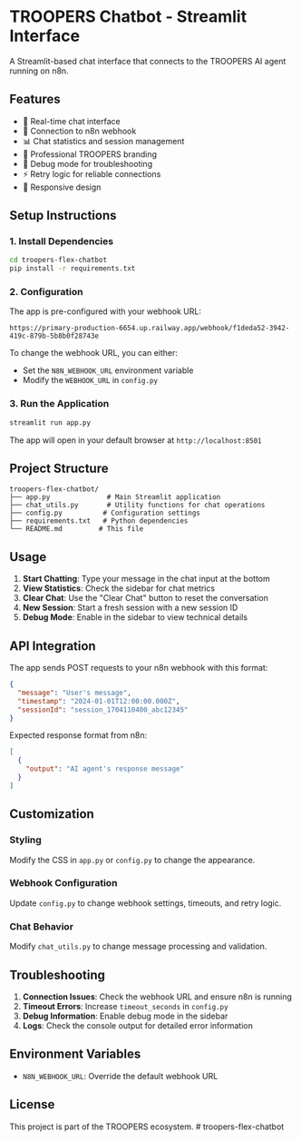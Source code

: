 # TROOPERS Chatbot - Streamlit Interface

A Streamlit-based chat interface that connects to the TROOPERS AI agent running on n8n.

## Features

- 💬 Real-time chat interface
- 🔄 Connection to n8n webhook
- 📊 Chat statistics and session management
- 🎨 Professional TROOPERS branding
- 🐛 Debug mode for troubleshooting
- ⚡ Retry logic for reliable connections
- 📱 Responsive design

## Setup Instructions

### 1. Install Dependencies

```bash
cd troopers-flex-chatbot
pip install -r requirements.txt
```

### 2. Configuration

The app is pre-configured with your webhook URL:
```
https://primary-production-6654.up.railway.app/webhook/f1deda52-3942-419c-879b-5b8b0f28743e
```

To change the webhook URL, you can either:
- Set the `N8N_WEBHOOK_URL` environment variable
- Modify the `WEBHOOK_URL` in `config.py`

### 3. Run the Application

```bash
streamlit run app.py
```

The app will open in your default browser at `http://localhost:8501`

## Project Structure

```
troopers-flex-chatbot/
├── app.py              # Main Streamlit application
├── chat_utils.py       # Utility functions for chat operations
├── config.py          # Configuration settings
├── requirements.txt   # Python dependencies
└── README.md         # This file
```

## Usage

1. **Start Chatting**: Type your message in the chat input at the bottom
2. **View Statistics**: Check the sidebar for chat metrics
3. **Clear Chat**: Use the "Clear Chat" button to reset the conversation
4. **New Session**: Start a fresh session with a new session ID
5. **Debug Mode**: Enable in the sidebar to view technical details

## API Integration

The app sends POST requests to your n8n webhook with this format:

```json
{
  "message": "User's message",
  "timestamp": "2024-01-01T12:00:00.000Z",
  "sessionId": "session_1704110400_abc12345"
}
```

Expected response format from n8n:
```json
[
  {
    "output": "AI agent's response message"
  }
]
```

## Customization

### Styling
Modify the CSS in `app.py` or `config.py` to change the appearance.

### Webhook Configuration
Update `config.py` to change webhook settings, timeouts, and retry logic.

### Chat Behavior
Modify `chat_utils.py` to change message processing and validation.

## Troubleshooting

1. **Connection Issues**: Check the webhook URL and ensure n8n is running
2. **Timeout Errors**: Increase `timeout_seconds` in `config.py`
3. **Debug Information**: Enable debug mode in the sidebar
4. **Logs**: Check the console output for detailed error information

## Environment Variables

- `N8N_WEBHOOK_URL`: Override the default webhook URL

## License

This project is part of the TROOPERS ecosystem. # troopers-flex-chatbot
